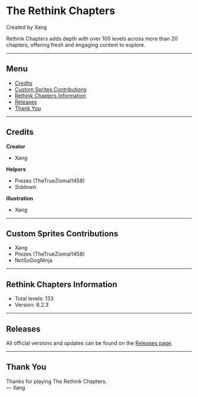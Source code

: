 # The Rethink Chapters  
Created by Xang

Rethink Chapters adds depth with over 100 levels across more than 20 chapters, offering fresh and engaging content to explore.

---

## Menu

- [Credits](#credits)  
- [Custom Sprites Contributions](#custom-sprites-contributions)  
- [Rethink Chapters Information](#rethink-chapters-information)  
- [Releases](#releases)  
- [Thank You](#thank-you)  

---

## Credits

**Creator**  
- Xang

**Helpers**  
- Prezes (TheTrueZiomal1458)  
- Siddown

**Illustration**  
- Xang

---

## Custom Sprites Contributions

- Xang  
- Prezes (TheTrueZiomal1458)  
- NotSoDogNinja

---

## Rethink Chapters Information

- Total levels: 133  
- Version: 8.2.3

---

## Releases

All official versions and updates can be found on the [Releases page](https://github.com/Xang-TheXang/Storyteller-Xang-Rethink-Chapters/releases).

---

## Thank You

Thanks for playing The Rethink Chapters.  
— Xang
